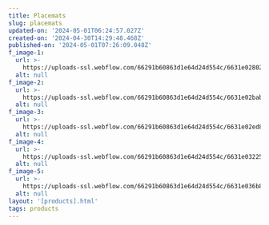 ```yaml
---
title: Placemats
slug: placemats
updated-on: '2024-05-01T06:24:57.027Z'
created-on: '2024-04-30T14:29:48.468Z'
published-on: '2024-05-01T07:26:09.048Z'
f_image-1:
  url: >-
    https://uploads-ssl.webflow.com/66291b60863d1e64d24d554c/6631e02802c5853093e620d4_81aDeMrrmeL.jpg
  alt: null
f_image-2:
  url: >-
    https://uploads-ssl.webflow.com/66291b60863d1e64d24d554c/6631e02bab4c6d990b943768_91c%2BXFHmsjL._AC_UF894%2C1000_QL80_.jpg
  alt: null
f_image-3:
  url: >-
    https://uploads-ssl.webflow.com/66291b60863d1e64d24d554c/6631e02ed8356cb7019010aa_91skC0X45mL.jpg
  alt: null
f_image-4:
  url: >-
    https://uploads-ssl.webflow.com/66291b60863d1e64d24d554c/6631e0322560349158a5c5a4_636152e1c5bd0d066c2bdaa2-placemats-set-of-4-artand-woven.jpg
  alt: null
f_image-5:
  url: >-
    https://uploads-ssl.webflow.com/66291b60863d1e64d24d554c/6631e036b8e04b1c08f37717_63026982-ed94-4643-859b-8a0a9fb7dc54.e818b8ab6cfcbf77fced1a7e32a93fdf.jpeg
  alt: null
layout: '[products].html'
tags: products
---
```



